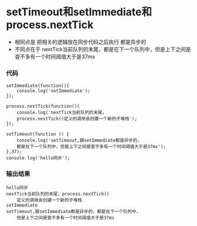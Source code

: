 # setTimeout和setImmediate和process.nextTick
- 相同点是 把相关的逻辑放在同步代码之后执行 都是异步的
- 不同点在于 nextTick当前队列的末尾，都是在下一个队列中，但是上下之间是查不多有一个时间阈值大于是37ms
### 代码

```            
setImmediate(function(){
    console.log('setImmediate');
});

process.nextTick(function(){
    console.log('nextTick当前队列的末尾，
    process.nextTick()定义的调用会创建一个新的子堆栈');
});

setTimeout(function () {
    console.log('setTimeout,跟setImmediate都是异步的，
    都是在下一个队列中，但是上下之间是查不多有一个时间阈值大于是37ms');
},37);
console.log('hello同步');
```
### 输出结果 
```
hello同步
nextTick当前队列的末尾，process.nextTick()
    定义的调用会创建一个新的子堆栈
setImmediate
setTimeout,跟setImmediate都是异步的，都是在下一个队列中，
    但是上下之间是查不多有一个时间阈值大于是37ms
```
